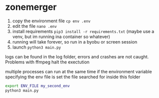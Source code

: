 # zonemerger

1. copy the environment file `cp env .env`
2. edit the file `nano .env`
3. install requirements `pip3 install -r requirements.txt` (maybe use a venv, but im running ina container so whatever)
4. running will take forever, so run in a byobu or screen session
5. launch `python3 main.py`

logs can be found in the log folder, errors and crashes are not caught. Problems with ffmpeg halt the exectution

multiple processes can run at the same time if the environment variable specifying the env file is set
the file searched for inside this folder

```bash
export ENV_FILE my_second_env
python3 main.py
```